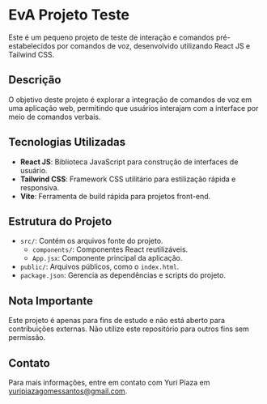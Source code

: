 # EvA Projeto Teste

Este é um pequeno projeto de teste de interação e comandos pré-estabelecidos por comandos de voz, desenvolvido utilizando React JS e Tailwind CSS.

## Descrição

O objetivo deste projeto é explorar a integração de comandos de voz em uma aplicação web, permitindo que usuários interajam com a interface por meio de comandos verbais.

## Tecnologias Utilizadas

- **React JS**: Biblioteca JavaScript para construção de interfaces de usuário.
- **Tailwind CSS**: Framework CSS utilitário para estilização rápida e responsiva.
- **Vite**: Ferramenta de build rápida para projetos front-end.

## Estrutura do Projeto

- `src/`: Contém os arquivos fonte do projeto.
  - `components/`: Componentes React reutilizáveis.
  - `App.jsx`: Componente principal da aplicação.
- `public/`: Arquivos públicos, como o `index.html`.
- `package.json`: Gerencia as dependências e scripts do projeto.

## Nota Importante

Este projeto é apenas para fins de estudo e não está aberto para contribuições externas. Não utilize este repositório para outros fins sem permissão.

## Contato

Para mais informações, entre em contato com Yuri Piaza em yuripiazagomessantos@gmail.com.

